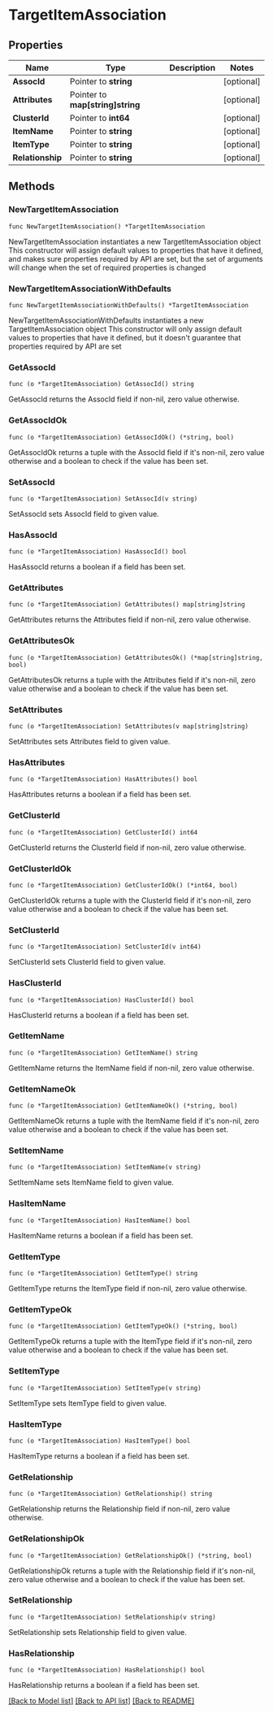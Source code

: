 # TargetItemAssociation

## Properties

Name | Type | Description | Notes
------------ | ------------- | ------------- | -------------
**AssocId** | Pointer to **string** |  | [optional] 
**Attributes** | Pointer to **map[string]string** |  | [optional] 
**ClusterId** | Pointer to **int64** |  | [optional] 
**ItemName** | Pointer to **string** |  | [optional] 
**ItemType** | Pointer to **string** |  | [optional] 
**Relationship** | Pointer to **string** |  | [optional] 

## Methods

### NewTargetItemAssociation

`func NewTargetItemAssociation() *TargetItemAssociation`

NewTargetItemAssociation instantiates a new TargetItemAssociation object
This constructor will assign default values to properties that have it defined,
and makes sure properties required by API are set, but the set of arguments
will change when the set of required properties is changed

### NewTargetItemAssociationWithDefaults

`func NewTargetItemAssociationWithDefaults() *TargetItemAssociation`

NewTargetItemAssociationWithDefaults instantiates a new TargetItemAssociation object
This constructor will only assign default values to properties that have it defined,
but it doesn't guarantee that properties required by API are set

### GetAssocId

`func (o *TargetItemAssociation) GetAssocId() string`

GetAssocId returns the AssocId field if non-nil, zero value otherwise.

### GetAssocIdOk

`func (o *TargetItemAssociation) GetAssocIdOk() (*string, bool)`

GetAssocIdOk returns a tuple with the AssocId field if it's non-nil, zero value otherwise
and a boolean to check if the value has been set.

### SetAssocId

`func (o *TargetItemAssociation) SetAssocId(v string)`

SetAssocId sets AssocId field to given value.

### HasAssocId

`func (o *TargetItemAssociation) HasAssocId() bool`

HasAssocId returns a boolean if a field has been set.

### GetAttributes

`func (o *TargetItemAssociation) GetAttributes() map[string]string`

GetAttributes returns the Attributes field if non-nil, zero value otherwise.

### GetAttributesOk

`func (o *TargetItemAssociation) GetAttributesOk() (*map[string]string, bool)`

GetAttributesOk returns a tuple with the Attributes field if it's non-nil, zero value otherwise
and a boolean to check if the value has been set.

### SetAttributes

`func (o *TargetItemAssociation) SetAttributes(v map[string]string)`

SetAttributes sets Attributes field to given value.

### HasAttributes

`func (o *TargetItemAssociation) HasAttributes() bool`

HasAttributes returns a boolean if a field has been set.

### GetClusterId

`func (o *TargetItemAssociation) GetClusterId() int64`

GetClusterId returns the ClusterId field if non-nil, zero value otherwise.

### GetClusterIdOk

`func (o *TargetItemAssociation) GetClusterIdOk() (*int64, bool)`

GetClusterIdOk returns a tuple with the ClusterId field if it's non-nil, zero value otherwise
and a boolean to check if the value has been set.

### SetClusterId

`func (o *TargetItemAssociation) SetClusterId(v int64)`

SetClusterId sets ClusterId field to given value.

### HasClusterId

`func (o *TargetItemAssociation) HasClusterId() bool`

HasClusterId returns a boolean if a field has been set.

### GetItemName

`func (o *TargetItemAssociation) GetItemName() string`

GetItemName returns the ItemName field if non-nil, zero value otherwise.

### GetItemNameOk

`func (o *TargetItemAssociation) GetItemNameOk() (*string, bool)`

GetItemNameOk returns a tuple with the ItemName field if it's non-nil, zero value otherwise
and a boolean to check if the value has been set.

### SetItemName

`func (o *TargetItemAssociation) SetItemName(v string)`

SetItemName sets ItemName field to given value.

### HasItemName

`func (o *TargetItemAssociation) HasItemName() bool`

HasItemName returns a boolean if a field has been set.

### GetItemType

`func (o *TargetItemAssociation) GetItemType() string`

GetItemType returns the ItemType field if non-nil, zero value otherwise.

### GetItemTypeOk

`func (o *TargetItemAssociation) GetItemTypeOk() (*string, bool)`

GetItemTypeOk returns a tuple with the ItemType field if it's non-nil, zero value otherwise
and a boolean to check if the value has been set.

### SetItemType

`func (o *TargetItemAssociation) SetItemType(v string)`

SetItemType sets ItemType field to given value.

### HasItemType

`func (o *TargetItemAssociation) HasItemType() bool`

HasItemType returns a boolean if a field has been set.

### GetRelationship

`func (o *TargetItemAssociation) GetRelationship() string`

GetRelationship returns the Relationship field if non-nil, zero value otherwise.

### GetRelationshipOk

`func (o *TargetItemAssociation) GetRelationshipOk() (*string, bool)`

GetRelationshipOk returns a tuple with the Relationship field if it's non-nil, zero value otherwise
and a boolean to check if the value has been set.

### SetRelationship

`func (o *TargetItemAssociation) SetRelationship(v string)`

SetRelationship sets Relationship field to given value.

### HasRelationship

`func (o *TargetItemAssociation) HasRelationship() bool`

HasRelationship returns a boolean if a field has been set.


[[Back to Model list]](../README.md#documentation-for-models) [[Back to API list]](../README.md#documentation-for-api-endpoints) [[Back to README]](../README.md)


